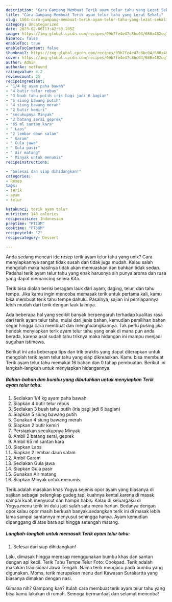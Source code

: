 ```yaml
---
description: "Cara Gampang Membuat Terik ayam telur tahu yang Lezat Sekali"
title: "Cara Gampang Membuat Terik ayam telur tahu yang Lezat Sekali"
slug: 1504-cara-gampang-membuat-terik-ayam-telur-tahu-yang-lezat-sekali
category: Uncategorized
date: 2023-02-06T13:42:53.205Z
image: https://img-global.cpcdn.com/recipes/09b7fe4e47c8bc04/680x482cq70/terik-ayam-telur-tahu-foto-resep-utama.jpg
hideToc: false
enableToc: true
enableTocContent: false
thumbnail: https://img-global.cpcdn.com/recipes/09b7fe4e47c8bc04/680x482cq70/terik-ayam-telur-tahu-foto-resep-utama.jpg
cover: https://img-global.cpcdn.com/recipes/09b7fe4e47c8bc04/680x482cq70/terik-ayam-telur-tahu-foto-resep-utama.jpg
author: Admin
authorAv: notfound
ratingvalue: 4.2
reviewcount: 25
recipeingredient:
- "1/4 kg ayam paha bawah"
- "4 butir telur rebus"
- "3 buah tahu putih iris bagi jadi 6 bagian"
- "5 siung bawang putih"
- "4 siung bawang merah"
- "2 butir kemiri"
- "secukupnya Minyak"
- "2 batang serai geprek"
- "65 ml santan kara"
- " Laos"
- "2 lembar daun salam"
- " Garam"
- " Gula jawa"
- " Gula pasir"
- " Air matang"
- " Minyak untuk menumis"
recipeinstructions:

- "Selesai dan siap dihidangkan!"
categories:
- Resep
tags:
- terik
- ayam
- telur

katakunci: terik ayam telur 
nutrition: 148 calories
recipecuisine: Indonesian
preptime: "PT13M"
cooktime: "PT39M"
recipeyield: "2"
recipecategory: Dessert

---
```





Anda sedang mencari ide resep terik ayam telur tahu yang unik? Cara menyiapkannya sangat tidak susah dan tidak juga mudah. Kalau salah mengolah maka hasilnya tidak akan memuaskan dan bahkan tidak sedap. Padahal terik ayam telur tahu yang enak harusnya sih punya aroma dan rasa yang dapat memancing selera Kita.





Terik bisa diolah berisi beragam lauk dari ayam, daging, telur, dan tahu tempe. Jika kamu ingin mencoba memasak terik untuk pertama kali, kamu bisa membuat terik tahu tempe dahulu. Pasalnya, sajian ini persiapannya lebih mudah dari terik dengan lauk lainnya.

Ada beberapa hal yang sedikit banyak berpengaruh terhadap kualitas rasa dari terik ayam telur tahu, mulai dari jenis bahan, kemudian pemilihan bahan segar hingga cara membuat dan menghidangkannya. Tak perlu pusing jika hendak menyiapkan terik ayam telur tahu yang enak di mana pun anda berada, karena asal sudah tahu triknya maka hidangan ini mampu menjadi suguhan istimewa.






Berikut ini ada beberapa tips dan trik praktis yang dapat diterapkan untuk mengolah terik ayam telur tahu yang siap dikreasikan. Kamu bisa membuat Terik ayam telur tahu memakai 16 bahan dan 0 tahap pembuatan. Berikut ini langkah-langkah untuk menyiapkan hidangannya.

<!--inarticleads1-->

##### Bahan-bahan dan bumbu yang dibutuhkan untuk menyiapkan Terik ayam telur tahu:

1. Sediakan 1/4 kg ayam paha bawah
1. Siapkan 4 butir telur rebus
1. Sediakan 3 buah tahu putih (iris bagi jadi 6 bagian)
1. Siapkan 5 siung bawang putih
1. Gunakan 4 siung bawang merah
1. Siapkan 2 butir kemiri
1. Persiapkan secukupnya Minyak
1. Ambil 2 batang serai, geprek
1. Ambil 65 ml santan kara
1. Siapkan  Laos
1. Siapkan 2 lembar daun salam
1. Ambil  Garam
1. Sediakan  Gula jawa
1. Siapkan  Gula pasir
1. Gunakan  Air matang
1. Siapkan  Minyak untuk menumis


Terik.adalah masakan khas Yogya.sejenis opor ayam yang biasanya di sajikan sebagai pelengkap gudeg.tapi kuahnya kental.karena di masak sampai kuah menyusut dan hampir habis. Kalau di keluargaku di Yogya.menu terik ini dulu jadi salah satu menu harian. Bedanya dengan opor.kalau opor masih berkuah banyak.sedangkan terik ini di masak lebih lama sampai santannya menyusut sehingga hanya. Ayam kemudian dipanggang di atas bara api hingga setengah matang. 

<!--inarticleads2-->

##### Langkah-langkah untuk memasak Terik ayam telur tahu:


1. Selesai dan siap dihidangkan!

Lalu, dimasak hingga meresap menggunakan bumbu khas dan santan dengan api kecil. Terik Tahu Tempe Telur Foto: Cookpad. Terik adalah masakan tradisional Jawa Tengah. Nama terik mengacu pada bumbu yang digunakan. Moms, terik merupakan menu dari Kawasan Surakartta yang biasanya dimakan dengan nasi. 

Gimana nih? Gampang kan? Itulah cara membuat terik ayam telur tahu yang bisa kamu lakukan di rumah. Semoga bermanfaat dan selamat mencoba!

